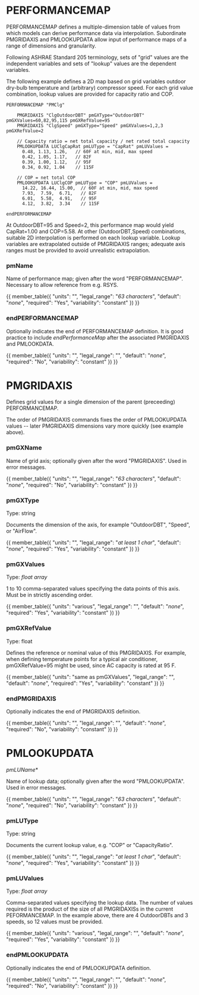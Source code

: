 # PERFORMANCEMAP

PERFORMANCEMAP defines a multiple-dimension table of values from which models can derive performance data via interpolation.  Subordinate PMGRIDAXIS and PMLOOKUPDATA allow input of performance maps of a range of dimensions and granularity.

Following ASHRAE Standard 205 terminology, sets of "grid" values are the independent variables and sets of "lookup" values are the dependent variables.

The following example defines a 2D map based on grid variables outdoor dry-bulb temperature and (arbitrary) compressor speed.  For each grid value combination, lookup values are provided for capacity ratio and COP.

    PERFORMANCEMAP "PMClg"

        PMGRIDAXIS "ClgOutdoorDBT" pmGXType="OutdoorDBT" pmGXValues=60,82,95,115 pmGXRefValue=95
        PMGRIDAXIS "ClgSpeed" pmGXType="Speed" pmGXValues=1,2,3 pmGXRefValue=2

        // Capacity ratio = net total capacity / net rated total capacity
        PMLOOKUPDATA LUClgCapRat pmLUType = "CapRat" pmLUValues =
          0.48, 1.13, 1.26,   // 60F at min, mid, max speed
          0.42, 1.05, 1.17,   // 82F
          0.39, 1.00, 1.12,   // 95F
          0.34, 0.92, 1.04    // 115F

        // COP = net total COP
        PMLOOKUPDATA LUClgCOP pmLUType = "COP" pmLUValues =
          14.22, 16.44, 15.00,  // 60F at min, mid, max speed
          7.93,  7.59,  6.71,   // 82F
          6.01,  5.58,  4.91,   // 95F
          4.12,  3.82,  3.34    // 115F

    endPERFORMANCEMAP

At OutdoorDBT=95 and Speed=2, this performance map would yield CapRat=1.00 and COP=5.58.  At other (OutdoorDBT,Speed) combinations, suitable 2D interpolation is performed on each lookup variable.  Lookup variables are extrapolated outside of PMGRIDAXIS ranges; adequate axis ranges must be provided to avoid unrealistic extrapolation.

### pmName

Name of performance map; given after the word "PERFORMANCEMAP".   Necessary to allow reference from e.g. RSYS.

{{
  member_table({
    "units": "",
    "legal_range": "*63 characters*", 
    "default": "*none*",
    "required": "Yes",
    "variability": "constant" 
  })
}}

### endPERFORMANCEMAP

Optionally indicates the end of PERFORMANCEMAP definition.  It is good practice to include *endPerformanceMap* after the associated PMGRIDAXIS and PMLOOKDATA.

{{
  member_table({
    "units": "",
    "legal_range": "", 
    "default": "*none*",
    "required": "No",
    "variability": "constant" 
  })
}}



# PMGRIDAXIS

Defines grid values for a single dimension of the parent (preceeding) PERFORMANCEMAP.

The order of PMGRIDAXIS commands fixes the order of PMLOOKUPDATA values -- later PMGRIDAXIS dimensions vary more quickly (see example above).

### pmGXName

Name of grid axis; optionally given after the word "PMGRIDAXIS".  Used in error messages.

{{
  member_table({
    "units": "",
    "legal_range": "*63 characters*", 
    "default": "*none*",
    "required": "No",
    "variability": "constant" 
  })
}}

### pmGXType

Type: string

Documents the dimension of the axis, for example "OutdoorDBT", "Speed", or "AirFlow".

{{
  member_table({
    "units": "",
    "legal_range": "*at least 1 char*", 
    "default": "*none*",
    "required": "Yes",
    "variability": "constant" 
  })
}}

### pmGXValues

Type: *float array*

1 to 10 comma-separated values specifying the data points of this axis.  Must be in strictly ascending order.

{{
  member_table({
    "units": "various",
    "legal_range": "", 
    "default": "*none*",
    "required": "Yes",
    "variability": "constant" 
  })
}}

### pmGXRefValue

Type: float

Defines the reference or nominal value of this PMGRIDAXIS.  For example, when defining temperature points for a typical air conditioner, pmGXRefValue=95 might be used, since AC capacity is rated at 95 F. 

{{
  member_table({
    "units": "same as pmGXValues",
    "legal_range": "", 
    "default": "*none*",
    "required": "Yes",
    "variability": "constant" 
  })
}}

### endPMGRIDAXIS

Optionally indicates the end of PMGRIDAXIS definition.

{{
  member_table({
    "units": "",
    "legal_range": "", 
    "default": "*none*",
    "required": "No",
    "variability": "constant" 
  })
}}



# PMLOOKUPDATA

*pmLUName**

Name of lookup data; optionally given after the word "PMLOOKUPDATA".  Used in error messages.

{{
  member_table({
    "units": "",
    "legal_range": "*63 characters*", 
    "default": "*none*",
    "required": "No",
    "variability": "constant" 
  })
}}

### pmLUType

Type: string

Documents the current lookup value, e.g. "COP" or "CapacityRatio".

{{
  member_table({
    "units": "",
    "legal_range": "*at least 1 char*", 
    "default": "*none*",
    "required": "Yes",
    "variability": "constant" 
  })
}}

### pmLUValues

Type: *float array*

Comma-separated values specifying the lookup data.  The number of values required is the product of the size of all PMGRIDAXISs in the current PEFORMANCEMAP.  In the example above, there are 4 OutdoorDBTs and 3 speeds, so 12 values must be provided.

{{
  member_table({
    "units": "various",
    "legal_range": "", 
    "default": "*none*",
    "required": "Yes",
    "variability": "constant" 
  })
}}

### endPMLOOKUPDATA

Optionally indicates the end of PMLOOKUPDATA definition.

{{
  member_table({
    "units": "",
    "legal_range": "", 
    "default": "*none*",
    "required": "No",
    "variability": "constant" 
  })
}}